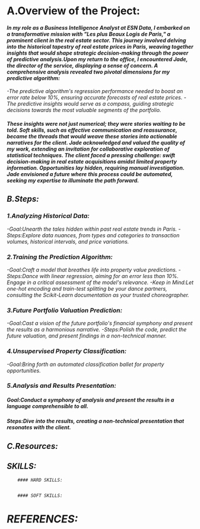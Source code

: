 # A.Overview of the Project:




####  <i>In my role as a Business Intelligence Analyst at ESN Data, I embarked on a transformative mission with "Les plus Beaux Logis de Paris," a prominent client in the real estate sector. This journey involved delving into the historical tapestry of real estate prices in Paris, weaving together insights that would shape strategic decision-making through the power of predictive analysis.Upon my return to the office, I encountered Jade, the director of the service, displaying a sense of concern. A comprehensive analysis revealed two pivotal dimensions for my predictive algorithm:
-The predictive algorithm's regression performance needed to boast an error rate below 10%, ensuring accurate forecasts of real estate prices.
-The predictive insights would serve as a compass, guiding strategic decisions towards the most valuable segments of the portfolio.
####  <i>These insights were not just numerical; they were stories waiting to be told. Soft skills, such as effective communication and reassurance, became the threads that would weave these stories into actionable narratives for the client. Jade acknowledged and valued the quality of my work, extending an invitation for collaborative exploration of statistical techniques. The client faced a pressing challenge: swift decision-making in real estate acquisitions amidst limited property information. Opportunities lay hidden, requiring manual investigation. Jade envisioned a future where this process could be automated, seeking my expertise to illuminate the path forward.

## B.Steps:

   ### 1.Analyzing Historical Data:

-Goal:Unearth the tales hidden within past real estate trends in Paris.
-Steps:Explore data nuances, from types and categories to transaction volumes, historical intervals, and price variations.

   ### 2.Training the Prediction Algorithm:

-Goal:Craft a model that breathes life into property value predictions.
-Steps:Dance with linear regression, aiming for an error less than 10%. Engage in a critical assessment of the model's relevance.
-Keep in Mind:Let one-hot encoding and train-test splitting be your dance partners, consulting the Scikit-Learn documentation as your trusted choreographer.


   ### 3.Future Portfolio Valuation Prediction:

-Goal:Cast a vision of the future portfolio's financial symphony and present the results as a harmonious narrative.
-Steps:Polish the code, predict the future valuation, and present findings in a non-technical manner.


  ### 4.Unsupervised Property Classification:

-Goal:Bring forth an automated classification ballet for property opportunities.

  ### 5.Analysis and Results Presentation:

 ##### <i>Goal:Conduct a symphony of analysis and present the results in a language comprehensible to all.
 ##### <i>Steps:Dive into the results, creating a non-technical presentation that resonates with the client.


  ## C.Resources:



   ## SKILLS:
        #### HARD SKILLS:


        #### SOFT SKILLS:


   # REFERENCES:
   
